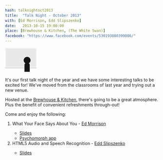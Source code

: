 ```yaml
---
hash: talknightoct2013
title:  "Talk Night - October 2013"
with: [Ed Morrison, Edd Slipszenko]
date:   2013-10-15 19:00:00
place: [Brewhouse & Kitchen, (The White Swan)]
facebook: "https://www.facebook.com/events/530193880399086/"
---
```


<img class="event-image" src="img/events/talknight.png" alt="Speaker infront of a screen">

It's our first talk night of the year and we have some interesting talks to be excited for! We've moved from the classrooms of last year and trying out a new venue.

Hosted at the [Brewhouse & Kitchen](http://brewhouseandkitchen.com/), there's going to be a great atmosphere. Plus the benefit of convenient refreshments through-out!

Come and enjoy the following:

<ol class="talks">
	<li><span class="talk-title">What Your Face Says About You</span> - <a href="http://www.port.ac.uk/departments/academic/psychology/staff/title,93199,en.html" class="talk-speaker">Ed Morrison</a></li>
	<ul class="links">
		<li><a href="https://docs.google.com/presentation/d/1UPDyYmzdl6_RMOnExg340HyFoQeaV_JftX-dqBq3my8">Slides</a></li>
		<li><a href="http://users.aber.ac.uk/bpt/jpsychomorph/">Psychomorph app</a></li>
	</ul>
	<li><span class="talk-title">HTML5 Audio and Speech Recognition</span> - <a href="https://twitter.com/slipszenko" class="talk-speaker">Edd Slipszenko</a></li>
	<ul class="links">
		<li><a href="http://audionav.slipszenko.net/presentation/compsoc.html">Slides</a></li>
	</ul>							
</ol>